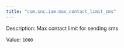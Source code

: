 ```yaml
---
title: "com.snc.iam.max_contact_limit_sms"
---
```


Description: Max contact limit for sending sms

Value: `1000`